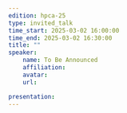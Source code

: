 ```yaml
---
edition: hpca-25
type: invited_talk
time_start: 2025-03-02 16:00:00
time_end: 2025-03-02 16:30:00
title: ""
speaker:
    name: To Be Announced 
    affiliation: 
    avatar:   
    url: 

presentation: 
---
```

